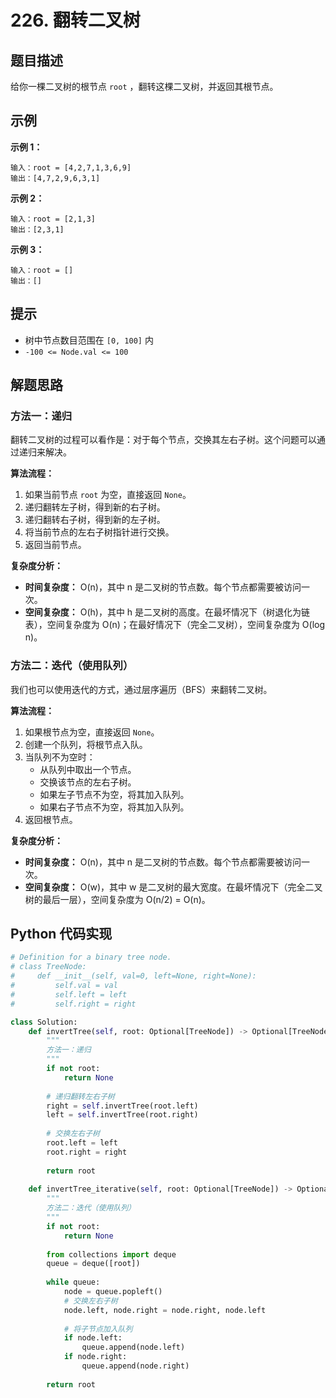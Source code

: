 # 226. 翻转二叉树

## 题目描述

给你一棵二叉树的根节点 `root` ，翻转这棵二叉树，并返回其根节点。

## 示例

**示例 1：**

```
输入：root = [4,2,7,1,3,6,9]
输出：[4,7,2,9,6,3,1]
```

**示例 2：**

```
输入：root = [2,1,3]
输出：[2,3,1]
```

**示例 3：**

```
输入：root = []
输出：[]
```

## 提示

- 树中节点数目范围在 `[0, 100]` 内
- `-100 <= Node.val <= 100`

## 解题思路

### 方法一：递归

翻转二叉树的过程可以看作是：对于每个节点，交换其左右子树。这个问题可以通过递归来解决。

**算法流程：**

1. 如果当前节点 `root` 为空，直接返回 `None`。
2. 递归翻转左子树，得到新的右子树。
3. 递归翻转右子树，得到新的左子树。
4. 将当前节点的左右子树指针进行交换。
5. 返回当前节点。

**复杂度分析：**

- **时间复杂度：** O(n)，其中 n 是二叉树的节点数。每个节点都需要被访问一次。
- **空间复杂度：** O(h)，其中 h 是二叉树的高度。在最坏情况下（树退化为链表），空间复杂度为 O(n)；在最好情况下（完全二叉树），空间复杂度为 O(log n)。

### 方法二：迭代（使用队列）

我们也可以使用迭代的方式，通过层序遍历（BFS）来翻转二叉树。

**算法流程：**

1. 如果根节点为空，直接返回 `None`。
2. 创建一个队列，将根节点入队。
3. 当队列不为空时：
   - 从队列中取出一个节点。
   - 交换该节点的左右子树。
   - 如果左子节点不为空，将其加入队列。
   - 如果右子节点不为空，将其加入队列。
4. 返回根节点。

**复杂度分析：**

- **时间复杂度：** O(n)，其中 n 是二叉树的节点数。每个节点都需要被访问一次。
- **空间复杂度：** O(w)，其中 w 是二叉树的最大宽度。在最坏情况下（完全二叉树的最后一层），空间复杂度为 O(n/2) = O(n)。

## Python 代码实现

```python
# Definition for a binary tree node.
# class TreeNode:
#     def __init__(self, val=0, left=None, right=None):
#         self.val = val
#         self.left = left
#         self.right = right

class Solution:
    def invertTree(self, root: Optional[TreeNode]) -> Optional[TreeNode]:
        """
        方法一：递归
        """
        if not root:
            return None
        
        # 递归翻转左右子树
        right = self.invertTree(root.left)
        left = self.invertTree(root.right)
        
        # 交换左右子树
        root.left = left
        root.right = right
        
        return root
    
    def invertTree_iterative(self, root: Optional[TreeNode]) -> Optional[TreeNode]:
        """
        方法二：迭代（使用队列）
        """
        if not root:
            return None
        
        from collections import deque
        queue = deque([root])
        
        while queue:
            node = queue.popleft()
            # 交换左右子树
            node.left, node.right = node.right, node.left
            
            # 将子节点加入队列
            if node.left:
                queue.append(node.left)
            if node.right:
                queue.append(node.right)
        
        return root
```